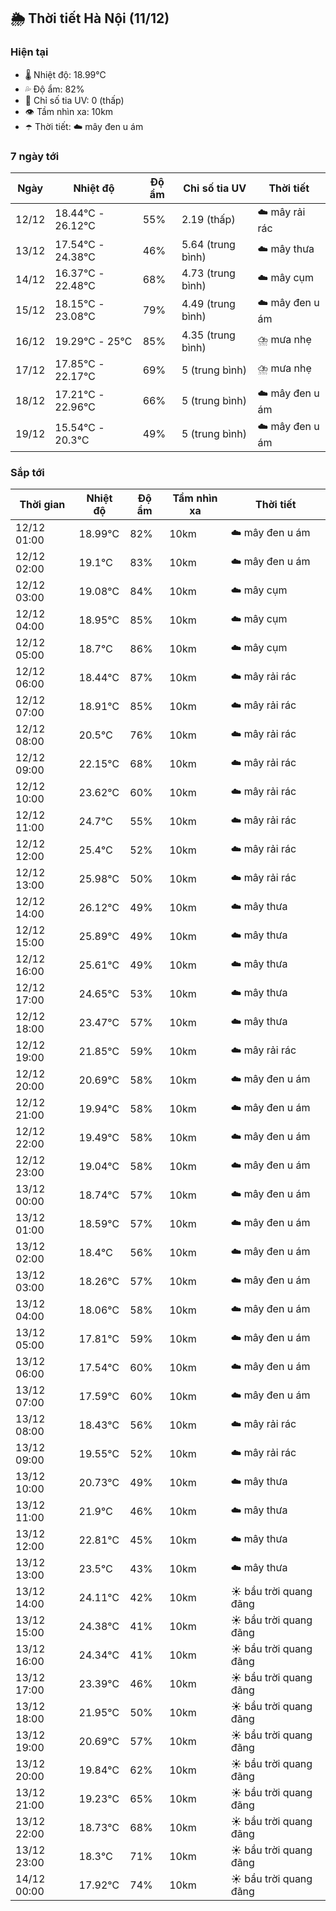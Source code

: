 ## 🌦️ Thời tiết Hà Nội (11/12)

### Hiện tại

- 🌡️ Nhiệt độ: 18.99℃
- 💦 Độ ẩm: 82%
- 🌟 Chỉ số tia UV: 0 (thấp)
- 👁️ Tầm nhìn xa: 10km
- ☂️ Thời tiết: ☁️ mây đen u ám

### 7 ngày tới

| Ngày | Nhiệt độ | Độ ẩm | Chỉ số tia UV | Thời tiết |
| --- | --- | --- | --- | --- |
| 12/12 | 18.44℃ - 26.12℃ | 55% | 2.19 (thấp) | ☁️ mây rải rác |
| 13/12 | 17.54℃ - 24.38℃ | 46% | 5.64 (trung bình) | ☁️ mây thưa |
| 14/12 | 16.37℃ - 22.48℃ | 68% | 4.73 (trung bình) | ☁️ mây cụm |
| 15/12 | 18.15℃ - 23.08℃ | 79% | 4.49 (trung bình) | ☁️ mây đen u ám |
| 16/12 | 19.29℃ - 25℃ | 85% | 4.35 (trung bình) | ⛈️ mưa nhẹ |
| 17/12 | 17.85℃ - 22.17℃ | 69% | 5 (trung bình) | ⛈️ mưa nhẹ |
| 18/12 | 17.21℃ - 22.96℃ | 66% | 5 (trung bình) | ☁️ mây đen u ám |
| 19/12 | 15.54℃ - 20.3℃ | 49% | 5 (trung bình) | ☁️ mây đen u ám |

### Sắp tới

| Thời gian | Nhiệt độ | Độ ẩm | Tầm nhìn xa | Thời tiết |
| --- | --- | --- | --- | --- |
| 12/12 01:00 | 18.99℃ | 82% | 10km | ☁️ mây đen u ám |
| 12/12 02:00 | 19.1℃ | 83% | 10km | ☁️ mây đen u ám |
| 12/12 03:00 | 19.08℃ | 84% | 10km | ☁️ mây cụm |
| 12/12 04:00 | 18.95℃ | 85% | 10km | ☁️ mây cụm |
| 12/12 05:00 | 18.7℃ | 86% | 10km | ☁️ mây cụm |
| 12/12 06:00 | 18.44℃ | 87% | 10km | ☁️ mây rải rác |
| 12/12 07:00 | 18.91℃ | 85% | 10km | ☁️ mây rải rác |
| 12/12 08:00 | 20.5℃ | 76% | 10km | ☁️ mây rải rác |
| 12/12 09:00 | 22.15℃ | 68% | 10km | ☁️ mây rải rác |
| 12/12 10:00 | 23.62℃ | 60% | 10km | ☁️ mây rải rác |
| 12/12 11:00 | 24.7℃ | 55% | 10km | ☁️ mây rải rác |
| 12/12 12:00 | 25.4℃ | 52% | 10km | ☁️ mây rải rác |
| 12/12 13:00 | 25.98℃ | 50% | 10km | ☁️ mây rải rác |
| 12/12 14:00 | 26.12℃ | 49% | 10km | ☁️ mây thưa |
| 12/12 15:00 | 25.89℃ | 49% | 10km | ☁️ mây thưa |
| 12/12 16:00 | 25.61℃ | 49% | 10km | ☁️ mây thưa |
| 12/12 17:00 | 24.65℃ | 53% | 10km | ☁️ mây thưa |
| 12/12 18:00 | 23.47℃ | 57% | 10km | ☁️ mây thưa |
| 12/12 19:00 | 21.85℃ | 59% | 10km | ☁️ mây rải rác |
| 12/12 20:00 | 20.69℃ | 58% | 10km | ☁️ mây đen u ám |
| 12/12 21:00 | 19.94℃ | 58% | 10km | ☁️ mây đen u ám |
| 12/12 22:00 | 19.49℃ | 58% | 10km | ☁️ mây đen u ám |
| 12/12 23:00 | 19.04℃ | 58% | 10km | ☁️ mây đen u ám |
| 13/12 00:00 | 18.74℃ | 57% | 10km | ☁️ mây đen u ám |
| 13/12 01:00 | 18.59℃ | 57% | 10km | ☁️ mây đen u ám |
| 13/12 02:00 | 18.4℃ | 56% | 10km | ☁️ mây đen u ám |
| 13/12 03:00 | 18.26℃ | 57% | 10km | ☁️ mây đen u ám |
| 13/12 04:00 | 18.06℃ | 58% | 10km | ☁️ mây đen u ám |
| 13/12 05:00 | 17.81℃ | 59% | 10km | ☁️ mây đen u ám |
| 13/12 06:00 | 17.54℃ | 60% | 10km | ☁️ mây đen u ám |
| 13/12 07:00 | 17.59℃ | 60% | 10km | ☁️ mây đen u ám |
| 13/12 08:00 | 18.43℃ | 56% | 10km | ☁️ mây rải rác |
| 13/12 09:00 | 19.55℃ | 52% | 10km | ☁️ mây rải rác |
| 13/12 10:00 | 20.73℃ | 49% | 10km | ☁️ mây thưa |
| 13/12 11:00 | 21.9℃ | 46% | 10km | ☁️ mây thưa |
| 13/12 12:00 | 22.81℃ | 45% | 10km | ☁️ mây thưa |
| 13/12 13:00 | 23.5℃ | 43% | 10km | ☁️ mây thưa |
| 13/12 14:00 | 24.11℃ | 42% | 10km | ☀️ bầu trời quang đãng |
| 13/12 15:00 | 24.38℃ | 41% | 10km | ☀️ bầu trời quang đãng |
| 13/12 16:00 | 24.34℃ | 41% | 10km | ☀️ bầu trời quang đãng |
| 13/12 17:00 | 23.39℃ | 46% | 10km | ☀️ bầu trời quang đãng |
| 13/12 18:00 | 21.95℃ | 50% | 10km | ☀️ bầu trời quang đãng |
| 13/12 19:00 | 20.69℃ | 57% | 10km | ☀️ bầu trời quang đãng |
| 13/12 20:00 | 19.84℃ | 62% | 10km | ☀️ bầu trời quang đãng |
| 13/12 21:00 | 19.23℃ | 65% | 10km | ☀️ bầu trời quang đãng |
| 13/12 22:00 | 18.73℃ | 68% | 10km | ☀️ bầu trời quang đãng |
| 13/12 23:00 | 18.3℃ | 71% | 10km | ☀️ bầu trời quang đãng |
| 14/12 00:00 | 17.92℃ | 74% | 10km | ☀️ bầu trời quang đãng |
